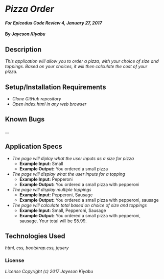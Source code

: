 # _Pizza Order_

#### _For Epicodus Code Review 4, January 27, 2017_

#### By _**Jayeson Kiyabu**_

## Description

_This application will allow you to order a pizza, with your choice of size and toppings.  Based on your choices, it will then calculate the cost of your pizza._

## Setup/Installation Requirements

* _Clone GitHub repository_
* _Open index.html in any web browser_

## Known Bugs

__

## Application Specs
* _The page will diplay what the user inputs as a size for pizza_
  * **Example Input:** Small
  * **Example Output:** You ordered a small pizza
* _The page will display what the user inputs for a topping_
  * **Example Input:** Pepperoni
  * **Example Output:** You ordered a small pizza with pepperoni
* _The page will display multiple toppings_
  * **Example Input:** Pepperoni, Sausage
  * **Example Output:** You ordered a small pizza with pepperoni, sausage
* _The page will calculate total based on choice of size and toppings_
  * **Example Input:** Small, Pepperoni, Sausage
  * **Example Output:** You ordered a small pizza with pepperoni, sausage. Your total will be $5.99.



## Technologies Used

_html, css, bootstrap.css, jquery_

### License

_License
Copyright (c) 2017 Jayeson Kiyabu_
